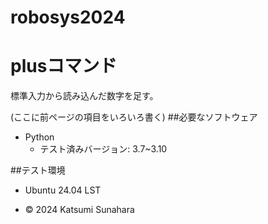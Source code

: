 # robosys2024
# plusコマンド

標準入力から読み込んだ数字を足す。

(ここに前ページの項目をいろいろ書く)
##必要なソフトウェア
- Python
  - テスト済みバージョン: 3.7~3.10

##テスト環境
- Ubuntu 24.04 LST

- © 2024 Katsumi Sunahara
